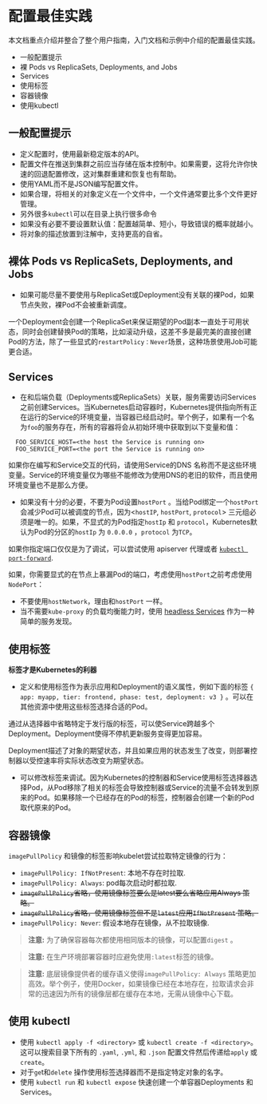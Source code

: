 # 配置最佳实践

本文档重点介绍并整合了整个用户指南，入门文档和示例中介绍的配置最佳实践。

- 一般配置提示
- 裸 Pods vs ReplicaSets, Deployments, and Jobs
- Services
- 使用标签
- 容器镜像
- 使用kubectl

## 一般配置提示

- 定义配置时，使用最新稳定版本的API。
- 配置文件在推送到集群之前应当存储在版本控制中。如果需要，这将允许你快速的回退配置修改，这对集群重建和恢复也有帮助。
- 使用YAML而不是JSON编写配置文件。
- 如果合理，将相关的对象定义在一个文件中，一个文件通常要比多个文件更好管理。
- 另外很多`kubectl`可以在目录上执行很多命令
- 如果没有必要不要设置默认值：配置越简单、短小，导致错误的概率就越小。
- 将对象的描述放置到注解中，支持更高的自省。

## 裸体 Pods vs ReplicaSets, Deployments, and Jobs

- 如果可能尽量不要使用与ReplicaSet或Deployment没有关联的裸Pod，如果节点失败，裸Pod不会被重新调度。

一个Deployment会创建一个ReplicaSet来保证期望的Pod副本一直处于可用状态，同时会创建替换Pod的策略，比如滚动升级，这差不多是最完美的直接创建Pod的方法，除了一些显式的`restartPolicy：Never`场景，这种场景使用Job可能更合适。

## Services

- 在和后端负载（Deployments或ReplicaSets）关联，服务需要访问Services之前创建Services。当Kubernetes启动容器时，Kubernetes提供指向所有正在运行的Service的环境变量，当容器已经启动时。举个例子，如果有一个名为`foo`的服务存在，所有的容器将会从初始环境中获取到以下变量和值：

```shell
  FOO_SERVICE_HOST=<the host the Service is running on>
  FOO_SERVICE_PORT=<the port the Service is running on>
```

如果你在编写和Service交互的代码，请使用Service的DNS 名称而不是这些环境变量。Service的环境变量仅为哪些不能修改为使用DNS的老旧的软件，而且使用环境变量也不是那么方便。

- 如果没有十分的必要，不要为Pod设置`hostPort` 。当给Pod绑定一个`hostPort` 会减少Pod可以被调度的节点，因为<`hostIP`, `hostPort`, `protocol`> 三元组必须是唯一的。如果，不显式的为Pod指定`hostIp`  和 `protocol`，Kubernetes默认为Pod的分区的`hostIp`  为 `0.0.0.0` ，`protocol` 为`TCP`。

如果你指定端口仅仅是为了调试，可以尝试使用 apiserver 代理或者  [`kubectl port-forward`](https://kubernetes.io/docs/tasks/access-application-cluster/port-forward-access-application-cluster/).

如果，你需要显式的在节点上暴漏Pod的端口，考虑使用`hostPort`之前考虑使用`NodePort`：

- 不要使用`hostNetwork`，理由和`hostPort` 一样。
- 当不需要`kube-proxy` 的负载均衡能力时，使用 [headless Services](https://kubernetes.io/docs/concepts/services-networking/service/#headless-services) 作为一种简单的服务发现。

## 使用标签

**标签才是Kubernetes的利器**

- 定义和使用标签作为表示应用和Deployment的语义属性，例如下面的标签 `{ app: myapp, tier: frontend, phase: test, deployment: v3 }` 。可以在其他资源中使用这些标签选择合适的Pod。

通过从选择器中省略特定于发行版的标签，可以使Service跨越多个Deployment。Deployment使得不停机更新服务变得更加容易。

Deployment描述了对象的期望状态，并且如果应用的状态发生了改变，则部署控制器以受控速率将实际状态改变为期望状态。

- 可以修改标签来调试。因为Kubernetes的控制器和Service使用标签选择器选择Pod，从Pod移除了相关的标签会导致控制器或Service的流量不会转发到原来的Pod。如果移除一个已经存在的Pod的标签，控制器会创建一个新的Pod取代原来的Pod。

## 容器镜像

 `imagePullPolicy` 和镜像的标签影响kubelet尝试拉取特定镜像的行为：

- `imagePullPolicy: IfNotPresent`: 本地不存在时拉取.
- `imagePullPolicy: Always`: pod每次启动时都拉取.
- ~~`imagePullPolicy`省略，使用镜像标签要么是latest要么省略应用Always 策略。~~
- ~~`imagePullPolicy`省略，使用镜像标签但不是`latest`应用`IfNotPresent` 策略。~~
- `imagePullPolicy: Never`: 假设本地存在镜像，从不拉取镜像.

> **注意:** 为了确保容器每次都使用相同版本的镜像，可以配置`digest` 。

> **注意:** 在生产环境部署容器时应避免使用`:latest`标签的镜像。

> **注意:** 底层镜像提供者的缓存语义使得`imagePullPolicy: Always` 策略更加高效。举个例子，使用Docker，如果镜像已经在本地存在，拉取请求会非常的迅速因为所有的镜像层都在缓存在本地，无需从镜像中心下载。

## 使用 kubectl

- 使用  `kubectl apply -f <directory>` 或 `kubectl create -f <directory>`。这可以搜索目录下所有的 `.yaml`, `.yml`, 和 `.json` 配置文件然后传递给`apply` 或 `create`。
- 对于`ge`t和`delete` 操作使用标签选择器而不是指定特定对象的名字。
- 使用 `kubectl run` 和 `kubectl expose` 快速创建一个单容器Deployments 和 Services。

